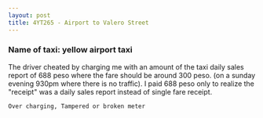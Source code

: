 ```yaml
---
layout: post
title: 4YT265 - Airport to Valero Street
---
```


### Name of taxi: yellow airport taxi

The driver cheated by charging me with an amount of the taxi daily sales report of 688 peso where the fare should be around 300 peso. (on a sunday evening 930pm where there is no traffic). I paid 688 peso only to realize the "receipt" was a daily sales report instead of single fare receipt.

```Over charging, Tampered or broken meter```
